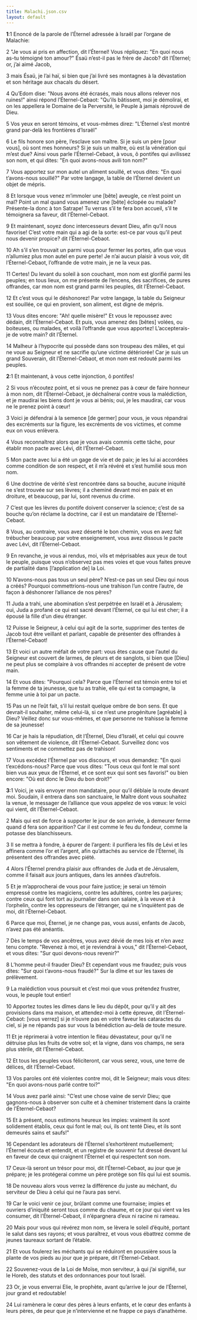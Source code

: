 ```yaml
---
title: Malachi.json.csv
layout: default
---
```

<span class="marginnote num" label="1:1" name="1-1"><strong>1</strong>:1</span>
Enoncé de la parole de l’Éternel adressée à Israël par l’organe de Malachie:

<span class="marginnote num" label="1:2" name="1-2">2</span>
"Je vous ai pris en affection, dit l’Éternel! Vous répliquez: "En quoi nous as-tu témoigné ton amour?" Ésaü n’est-il pas le frère de Jacob? dit l’Éternel; or, j’ai aimé Jacob,

<span class="marginnote num" label="1:3" name="1-3">3</span>
mais Ésaü, je l’ai haï, si bien que j’ai livré ses montagnes à la dévastation et son héritage aux chacals du désert.

<span class="marginnote num" label="1:4" name="1-4">4</span>
Qu’Edom dise: "Nous avons été écrasés, mais nous allons relever nos ruines!" ainsi répond l’Éternel-Cebaot: "Qu’ils bâtissent, moi je démolirai, et on les appellera le Domaine de la Perversité, le Peuple à jamais réprouvé de Dieu.

<span class="marginnote num" label="1:5" name="1-5">5</span>
Vos yeux en seront témoins, et vous-mêmes direz: "L’Éternel s’est montré grand par-delà les frontières d’Israël"

<span class="marginnote num" label="1:6" name="1-6">6</span>
Le fils honore son père, l’esclave son maître. Si je suis un père [pour vous], où sont mes honneurs? Si je suis un maître, où est la vénération qui m’est due? Ainsi vous parle l’Éternel-Cebaot, à vous, ô pontifes qui avilissez son nom, et qui dites: "En quoi avons-nous avili ton nom?"

<span class="marginnote num" label="1:7" name="1-7">7</span>
Vous apportez sur mon autel un aliment souillé, et vous dites: "En quoi t’avons-nous souillé?" Par votre langage, la table de l’Éternel devient un objet de mépris.

<span class="marginnote num" label="1:8" name="1-8">8</span>
Et lorsque vous venez m’immoler une [bête] aveugle, ce n’est point un mal? Point un mal quand vous amenez une [bête] éclopée ou malade? Présente-la donc à ton Satrape! Tu verras s’il te fera bon accueil, s’il te témoignera sa faveur, dit l’Éternel-Cebaot.

<span class="marginnote num" label="1:9" name="1-9">9</span>
Et maintenant, soyez donc intercesseurs devant Dieu, afin qu’il nous favorise! C’est votre main qui a agi de la sorte: est-ce par vous qu’il peut nous devenir propice? dit l’Éternel-Cebaot.

<span class="marginnote num" label="1:10" name="1-10">10</span>
Ah s’il s’en trouvait un parmi vous pour fermer les portes, afin que vous n’allumiez plus mon autel en pure perte! Je n’ai aucun plaisir à vous voir, dit l’Éternel-Cebaot, l’offrande de votre main, je ne la veux pas.

<span class="marginnote num" label="1:11" name="1-11">11</span>
Certes! Du levant du soleil à son couchant, mon nom est glorifié parmi les peuples; en tous lieux, on me présente de l’encens, des sacrifices, de pures offrandes, car mon nom est grand parmi les peuples, dit l’Éternel-Cebaot.

<span class="marginnote num" label="1:12" name="1-12">12</span>
Et c’est vous qui le déshonorez! Par votre langage, la table du Seigneur est souillée, ce qui en provient, son aliment, est digne de mépris.

<span class="marginnote num" label="1:13" name="1-13">13</span>
Vous dites encore: "Ah! quelle misère!" Et vous le repoussez avec dédain, dit l’Éternel-Cebaot. Et puis, vous amenez des [bêtes] volées, ou boiteuses, ou malades, et voilà l’offrande que vous apportez! L’accepterais-je de votre main? dit l’Éternel.

<span class="marginnote num" label="1:14" name="1-14">14</span>
Malheur à l’hypocrite qui possède dans son troupeau des mâles, et qui ne voue au Seigneur et ne sacrifie qu’une victime détériorée! Car je suis un grand Souverain, dit l’Éternel-Cebaot, et mon nom est redouté parmi les peuples.

<span class="marginnote num" label="2:1" name="2-1"><strong>2</strong>:1</span>
Et maintenant, à vous cette injonction, ô pontifes!

<span class="marginnote num" label="2:2" name="2-2">2</span>
Si vous n’écoutez point, et si vous ne prenez pas à cœur de faire honneur à mon nom, dit l’Éternel-Cebaot, je déchaînerai contre vous la malédiction, et je maudirai les biens dont je vous ai bénis; oui, je les maudirai, car vous ne le prenez point à cœur!

<span class="marginnote num" label="2:3" name="2-3">3</span>
Voici je défendrai à la semence [de germer] pour vous, je vous répandrai des excréments sur la figure, les excréments de vos victimes, et comme eux on vous enlèvera.

<span class="marginnote num" label="2:4" name="2-4">4</span>
Vous reconnaîtrez alors que je vous avais commis cette tâche, pour établir mon pacte avec Lévi, dit l’Éternel-Cebaot.

<span class="marginnote num" label="2:5" name="2-5">5</span>
Mon pacte avec lui a été un gage de vie et de paix; je les lui ai accordées comme condition de son respect, et il m’a révéré et s’est humilié sous mon nom.

<span class="marginnote num" label="2:6" name="2-6">6</span>
Une doctrine de vérité s’est rencontrée dans sa bouche, aucune iniquité ne s’est trouvée sur ses lèvres; il a cheminé devant moi en paix et en droiture, et beaucoup, par lui, sont revenus du crime.

<span class="marginnote num" label="2:7" name="2-7">7</span>
C’est que les lèvres du pontife doivent conserver la science; c’est de sa bouche qu’on réclame la doctrine, car il est un mandataire de l’Éternel-Cebaot.

<span class="marginnote num" label="2:8" name="2-8">8</span>
Vous, au contraire, vous avez déserté le bon chemin, vous en avez fait trébucher beaucoup par votre enseignement, vous avez dissous le pacte avec Lévi, dit l’Éternel-Cebaot.

<span class="marginnote num" label="2:9" name="2-9">9</span>
En revanche, je vous ai rendus, moi, vils et méprisables aux yeux de tout le peuple, puisque vous n’observez pas mes voies et que vous faites preuve de partialité dans [l’application de] la Loi.

<span class="marginnote num" label="2:10" name="2-10">10</span>
N’avons-nous pas tous un seul père? N’est-ce pas un seul Dieu qui nous a créés? Pourquoi commettrions-nous une trahison l’un contre l’autre, de façon à déshonorer l’alliance de nos pères?

<span class="marginnote num" label="2:11" name="2-11">11</span>
Juda a trahi, une abomination s’est perpétrée en Israël et à Jérusalem; oui, Juda a profané ce qui est sacré devant l’Éternel, ce qui lui est cher; il a épousé la fille d’un dieu étranger.

<span class="marginnote num" label="2:12" name="2-12">12</span>
Puisse le Seigneur, à celui qui agit de la sorte, supprimer des tentes de Jacob tout être veillant et parlant, capable de présenter des offrandes à l’Éternel-Cebaot!

<span class="marginnote num" label="2:13" name="2-13">13</span>
Et voici un autre méfait de votre part: vous êtes cause que l’autel du Seigneur est couvert de larmes, de pleurs et de sanglots, si bien que [Dieu] ne peut plus se complaire à vos offrandes ni accepter de présent de votre main.

<span class="marginnote num" label="2:14" name="2-14">14</span>
Et vous dites: "Pourquoi cela? Parce que l’Éternel est témoin entre toi et la femme de ta jeunesse, que tu as trahie, elle qui est ta compagne, la femme unie à toi par un pacte.

<span class="marginnote num" label="2:15" name="2-15">15</span>
Pas un ne l’eût fait, s’il lui restait quelque ombre de bon sens. Et que devrait-il souhaiter, même celui-là, si ce n’est une progéniture [agréable] à Dieu? Veillez donc sur vous-mêmes, et que personne ne trahisse la femme de sa jeunesse!

<span class="marginnote num" label="2:16" name="2-16">16</span>
Car je hais la répudiation, dit l’Éternel, Dieu d’Israël, et celui qui couvre son vêtement de violence, dit l’Éternel-Cebaot. Surveillez donc vos sentiments et ne commettez pas de trahison!

<span class="marginnote num" label="2:17" name="2-17">17</span>
Vous excédez l’Éternel par vos discours, et vous demandez: "En quoi t’excédons-nous? Parce que vous dites: "Tous ceux qui font le mal sont bien vus aux yeux de l’Éternel, et ce sont eux qui sont ses favoris!" ou bien encore: "Où est donc le Dieu du bon droit?"

<span class="marginnote num" label="3:1" name="3-1"><strong>3</strong>:1</span>
Voici, je vais envoyer mon mandataire, pour qu’il déblaie la route devant moi. Soudain, il entrera dans son sanctuaire, le Maître dont vous souhaitez la venue, le messager de l’alliance que vous appelez de vos vœux: le voici qui vient, dit l’Éternel-Cebaot.

<span class="marginnote num" label="3:2" name="3-2">2</span>
Mais qui est de force à supporter le jour de son arrivée, à demeurer ferme quand d fera son apparition? Car il est comme le feu du fondeur, comme la potasse des blanchisseurs.

<span class="marginnote num" label="3:3" name="3-3">3</span>
Il se mettra à fondre, à épurer de l’argent: il purifiera les fils de Lévi et les affinera comme l’or et l’argent, afin qu’attachés au service de l’Éternel, ils présentent des offrandes avec piété.

<span class="marginnote num" label="3:4" name="3-4">4</span>
Alors l’Éternel prendra plaisir aux offrandes de Juda et de Jérusalem, comme il faisait aux jours antiques, dans les années d’autrefois.

<span class="marginnote num" label="3:5" name="3-5">5</span>
Et je m’approcherai de vous pour faire justice; je serai un témoin empressé contre les magiciens, contre les adultères, contre les parjures; contre ceux qui font tort au journalier dans son salaire, à la veuve et à l’orphelin, contre les oppresseurs de l’étranger, qui ne s’inquiètent pas de moi, dit l’Éternel-Cebaot.

<span class="marginnote num" label="3:6" name="3-6">6</span>
Parce que moi, Éternel, je ne change pas, vous aussi, enfants de Jacob, n’avez pas été anéantis.

<span class="marginnote num" label="3:7" name="3-7">7</span>
Dès le temps de vos ancêtres, vous avez dévié de mes lois et n’en avez tenu compte. "Revenez à moi, et je reviendrai à vous," dit l’Éternel-Cebaot, et vous dites: "Sur quoi devons-nous revenir?"

<span class="marginnote num" label="3:8" name="3-8">8</span>
L’homme peut-il frauder Dieu? Et cependant vous me fraudez; puis vous dites: "Sur quoi t’avons-nous fraudé?" Sur la dîme et sur les taxes de prélèvement.

<span class="marginnote num" label="3:9" name="3-9">9</span>
La malédiction vous poursuit et c’est moi que vous prétendez frustrer, vous, le peuple tout entier!

<span class="marginnote num" label="3:10" name="3-10">10</span>
Apportez toutes les dîmes dans le lieu du dépôt, pour qu’il y ait des provisions dans ma maison, et attendez-moi à cette épreuve, dit l’Éternel-Cebaot: [vous verrez] si je n’ouvre pas en votre faveur les cataractes du ciel, si je ne répands pas sur vous la bénédiction au-delà de toute mesure.

<span class="marginnote num" label="3:11" name="3-11">11</span>
Et je réprimerai à votre intention le fléau dévastateur, pour qu’il ne détruise plus les fruits de votre sol; et la vigne, dans vos champs, ne sera plus stérile, dit l’Éternel-Cebaot.

<span class="marginnote num" label="3:12" name="3-12">12</span>
Et tous les peuples vous féliciteront, car vous serez, vous, une terre de délices, dit l’Éternel-Cebaot.

<span class="marginnote num" label="3:13" name="3-13">13</span>
Vos paroles ont été violentes contre moi, dit le Seigneur; mais vous dites: "En quoi avons-nous parlé contre toi?"

<span class="marginnote num" label="3:14" name="3-14">14</span>
Vous avez parlé ainsi: "C’est une chose vaine de servir Dieu; que gagnons-nous à observer son culte et à cheminer tristement dans la crainte de l’Éternel-Cebaot?

<span class="marginnote num" label="3:15" name="3-15">15</span>
Et à présent, nous estimons heureux les impies: vraiment ils sont solidement établis, ceux qui font le mal; oui, ils ont tenté Dieu, et ils sont demeurés sains et saufs!"

<span class="marginnote num" label="3:16" name="3-16">16</span>
Cependant les adorateurs dé l’Éternel s’exhortèrent mutuellement; l’Éternel écouta et entendit, et un registre de souvenir fut dressé devant lui en faveur de ceux qui craignent l’Éternel et qui respectent son nom.

<span class="marginnote num" label="3:17" name="3-17">17</span>
Ceux-là seront un trésor pour moi, dit l’Éternel-Cebaot, au jour que je prépare; je les protégerai comme un père protège son fils qui lui est soumis.

<span class="marginnote num" label="3:18" name="3-18">18</span>
De nouveau alors vous verrez la différence du juste au méchant, du serviteur de Dieu à celui qui ne l’aura pas servi.

<span class="marginnote num" label="3:19" name="3-19">19</span>
Car le voici venir ce jour, brûlant comme une fournaise; impies et ouvriers d’iniquité seront tous comme du chaume, et ce jour qui vient va les consumer, dit l’Éternel-Cebaot, il n’épargnera d’eux ni racine ni rameau.

<span class="marginnote num" label="3:20" name="3-20">20</span>
Mais pour vous qui révérez mon nom, se lèvera le soleil d’équité, portant le salut dans ses rayons; et vous paraîtrez, et vous vous ébattrez comme de jeunes taureaux sortant de l’étable.

<span class="marginnote num" label="3:21" name="3-21">21</span>
Et vous foulerez les méchants qui se réduiront en poussière sous la plante de vos pieds au jour que je prépare, dit l’Éternel-Cebaot.

<span class="marginnote num" label="3:22" name="3-22">22</span>
Souvenez-vous de la Loi de Moïse, mon serviteur, à qui j’ai signifié, sur le Horeb, des statuts et des ordonnances pour tout Israël.

<span class="marginnote num" label="3:23" name="3-23">23</span>
Or, je vous enverrai Elie, le prophète, avant qu’arrive le jour de l’Éternel, jour grand et redoutable!

<span class="marginnote num" label="3:24" name="3-24">24</span>
Lui ramènera le cœur des pères à leurs enfants, et le cœur des enfants à leurs pères, de peur que je n’intervienne et ne frappe ce pays d’anathème.